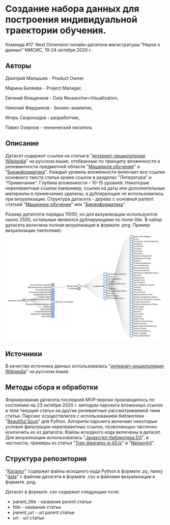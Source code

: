 # Создание набора данных для построения индивидуальной траектории обучения. 
Команда #17: Next Dimension онлайн-дататона магистратуры "Наука о данных" МИСИС, 19-24 октября 2020 г.

## Авторы
Дмитрий Малышев - Product Owner

Марина Беляева - Project Manager, 

Евгений Влащенков - Data Researcher+Visualization, 

Николай Фардзинов - бизнес-аналитик, 

Игорь Скороходов - разработчик, 

Павел Озернов - технический писатель

## Описание
Датасет содержит ссылки на статьи в "[интернет-энциклопедии Wikipedia](https://ru.wikipedia.org)" на русском языке, 
отобранные по принципу вложенности и релевантности предметной области "[Машинное обучение](https://ru.wikipedia.org/wiki/%D0%9C%D0%B0%D1%88%D0%B8%D0%BD%D0%BD%D0%BE%D0%B5_%D0%BE%D0%B1%D1%83%D1%87%D0%B5%D0%BD%D0%B8%D0%B5)"
и "[Биоинформатика](https://ru.wikipedia.org/wiki/%D0%91%D0%B8%D0%BE%D0%B8%D0%BD%D1%84%D0%BE%D1%80%D0%BC%D0%B0%D1%82%D0%B8%D0%BA%D0%B0)". 
Каждый уровень вложенности включает все ссылки основного текста статьи кроме ссылок в разделах "Литература" и "Примечание". 
Глубина вложенности - 10-15 уровней. Некоторые нерелевантные ссылки (например, ссылки на даты или дополнительные материалы в примечании) удалены, а дублирующие не использовались при визуализации.
Структура датасета - дерево с основной partent статьей "[Машинное обучение](https://ru.wikipedia.org/wiki/%D0%9C%D0%B0%D1%88%D0%B8%D0%BD%D0%BD%D0%BE%D0%B5_%D0%BE%D0%B1%D1%83%D1%87%D0%B5%D0%BD%D0%B8%D0%B5)"
или "[Биоинформатика](https://ru.wikipedia.org/wiki/%D0%91%D0%B8%D0%BE%D0%B8%D0%BD%D1%84%D0%BE%D1%80%D0%BC%D0%B0%D1%82%D0%B8%D0%BA%D0%B0)". 

Размер дататсета порядка 11000, но для визуализации используются около 2500, остальные являются дублирующими по полю title. В набор датасета включена полная визуализация в формате .png. Пример визуализации (неполная): ![](src/Tree_Example_-_Google_Chrome_2020-10-22_21.13.55.png)

## Источники
В качестве источника данных использовалась "[интернет-энциклопедия Wikipedia](https://ru.wikipedia.org)" на русском языке.

## Методы сбора и обработки
Формирование датасета последней MVP-версии производилось по состоянию на 23 октября 2020 г. методом парсинга вложенных ссылок в теле текущей статьи на 
другие релевантные рассматриваемой теме статьи. Парсинг осуществлялся с использованием библиотеки 
"[Beautiful Soup](https://www.crummy.com/software/BeautifulSoup/bs4/doc/)" для Python. 
Алгоритм парсинга включает некоторые условия фильтрации нерелевантных ссылок, позволяющих частично исключить
их из датасета. Файлы исходного кода включены в датасет. 
Для визуализации использовалась "[Javascript-библиотека D3](https://d3js.org/)", в частности, примеры из статьи 
"[Tree diagrams in d3.js](http://www.d3noob.org/2014/01/tree-diagrams-in-d3js_11.html)" и 
"[NetworkX](https://networkx.org/documentation/stable/tutorial.html)".

## Структура репозитория
"[Каталог](https://github.com/NextDimension-Team17/Hackaton1/)" содержит файлы исходного кода Python в формате .py, папку "[data](https://github.com/NextDimension-Team17/Hackaton1/tree/main/data)" с файлом датасета в формате .csv и файлами визуализации в формате .png.

Датасет в формате .csv содержит следующие поля: 
* parent_title - название parent статьи
* title - название статьи
* parent_url - url parent статьи  
* url - url статьи


